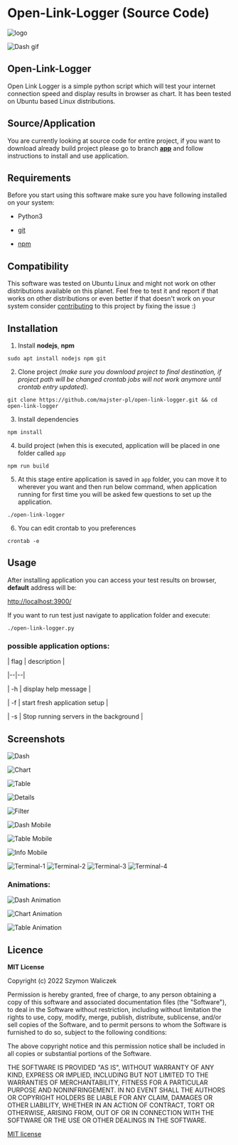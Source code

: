 ﻿
# Open-Link-Logger (Source Code)

![logo](https://github.com/majster-pl/open-link-logger/raw/main/public/logo-with-title.png)

  
![Dash gif](https://github.com/majster-pl/open-link-logger/blob/main/screenshots/dash1.gif?raw=true)
  

## Open-Link-Logger

  

  

Open Link Logger is a simple python script which will test your internet connection speed and display results in browser as chart. It has been tested on Ubuntu based Linux distributions.

  

## Source/Application

You are currently looking at source code for entire project, if you want to download already build project please go to branch **[app](https://github.com/majster-pl/open-link-logger/tree/app)** and follow instructions to install and use application.

  

## Requirements

  

  

Before you start using this software make sure you have following installed on your system:

  

- Python3

- [git](https://git-scm.com/download/linux)

- [npm](https://nodejs.org/en/download/)

  

## Compatibility

  

This software was tested on Ubuntu Linux and might not work on other distributions available on this planet. Feel free to test it and report if that works on other distributions or even better if that doesn't work on your system consider [contributing](https://github.com/majster-pl/open-link-logger) to this project by fixing the issue :)

  

  

## Installation

  

1. Install **nodejs**, **npm**

  

`sudo apt install nodejs npm git`

  

2. Clone project *(make sure you download project to final destination, if project path will be changed crontab jobs will not work anymore until crontab entry updated).*

  

`git clone https://github.com/majster-pl/open-link-logger.git && cd open-link-logger`

  

3. Install dependencies

  

`npm install`

  

4. build project (when this is executed, application will be placed in one folder called `app`

  

`npm run build`

  

5. At this stage entire application is saved in `app` folder, you can move it to wherever you want and then run below command, when application running for first time you will be asked few questions to set up the application.

  

`./open-link-logger`

  

6. You can edit crontab to you preferences

  

`crontab -e`

  

  

## Usage

  

After installing application you can access your test results on browser, **default** address will be:

  

[http://localhost:3900/](http://localhost:3900/)

  

  

If you want to run test just navigate to application folder and execute:

  

`./open-link-logger.py`

  

### possible application options:

| flag | description |

|--|--|

| -h | display help message |

| -f | start fresh application setup |

| -s | Stop running servers in the background |

  
## Screenshots


![Dash](https://raw.githubusercontent.com/majster-pl/open-link-logger/main/screenshots/Screenshot1.png)

![Chart](https://raw.githubusercontent.com/majster-pl/open-link-logger/main/screenshots/Screenshot2.png)

![Table](https://raw.githubusercontent.com/majster-pl/open-link-logger/main/screenshots/Screenshot3.png)

![Details](https://raw.githubusercontent.com/majster-pl/open-link-logger/main/screenshots/Screenshot4.png)

![Filter](https://raw.githubusercontent.com/majster-pl/open-link-logger/main/screenshots/Screenshot5.png)

![Dash Mobile](https://raw.githubusercontent.com/majster-pl/open-link-logger/main/screenshots/Screenshot6.png)

![Table Mobile](https://raw.githubusercontent.com/majster-pl/open-link-logger/main/screenshots/Screenshot7.png)

![Info Mobile](https://raw.githubusercontent.com/majster-pl/open-link-logger/main/screenshots/Screenshot8.png)

![Terminal-1](https://raw.githubusercontent.com/majster-pl/open-link-logger/main/screenshots/terminal1.png)
![Terminal-2](https://raw.githubusercontent.com/majster-pl/open-link-logger/main/screenshots/terminal2.png)
![Terminal-3](https://raw.githubusercontent.com/majster-pl/open-link-logger/main/screenshots/terminal3.png)
![Terminal-4](https://raw.githubusercontent.com/majster-pl/open-link-logger/main/screenshots/terminal4.png)

### Animations:
![Dash Animation](https://github.com/majster-pl/open-link-logger/blob/main/screenshots/dash1.gif?raw=true)

![Chart Animation](https://github.com/majster-pl/open-link-logger/blob/main/screenshots/chart1.gif?raw=true)

![Table Animation](https://github.com/majster-pl/open-link-logger/blob/main/screenshots/table1.gif?raw=true)

## Licence

  

  

**MIT License**

  

Copyright (c) 2022 Szymon Waliczek

  

  

Permission is hereby granted, free of charge, to any person obtaining a copy of this software and associated documentation files (the "Software"), to deal in the Software without restriction, including without limitation the rights to use, copy, modify, merge, publish, distribute, sublicense, and/or sell copies of the Software, and to permit persons to whom the Software is furnished to do so, subject to the following conditions:

  

  

The above copyright notice and this permission notice shall be included in all copies or substantial portions of the Software.

  

  

THE SOFTWARE IS PROVIDED "AS IS", WITHOUT WARRANTY OF ANY KIND, EXPRESS OR IMPLIED, INCLUDING BUT NOT LIMITED TO THE WARRANTIES OF MERCHANTABILITY, FITNESS FOR A PARTICULAR PURPOSE AND NONINFRINGEMENT. IN NO EVENT SHALL THE AUTHORS OR COPYRIGHT HOLDERS BE LIABLE FOR ANY CLAIM, DAMAGES OR OTHER LIABILITY, WHETHER IN AN ACTION OF CONTRACT, TORT OR OTHERWISE, ARISING FROM, OUT OF OR IN CONNECTION WITH THE SOFTWARE OR THE USE OR OTHER DEALINGS IN THE SOFTWARE.

  

  

[MIT license](https://opensource.org/licenses/MIT)